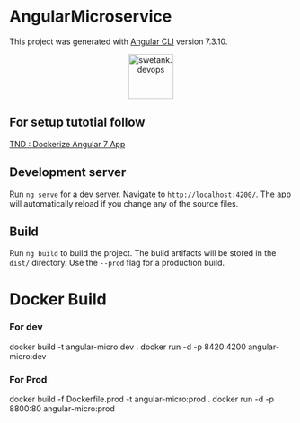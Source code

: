 # AngularMicroservice

This project was generated with [Angular CLI](https://github.com/angular/angular-cli) version 7.3.10.

<p align="center">
  <a href="https://thedevopsnetwork.com/dockerize-angular8-application/">
    <img alt="swetank.devops" src="https://thedevopsnetwork.com/wp-content/uploads/2020/06/dockerize-angular.png" width="80" />
  </a>
</p>

## For setup tutotial follow 
[TND : Dockerize Angular 7 App](https://thedevopsnetwork.com/dockerize-angular8-application/)

## Development server
Run `ng serve` for a dev server. Navigate to `http://localhost:4200/`. The app will automatically reload if you change any of the source files.

## Build
Run `ng build` to build the project. The build artifacts will be stored in the `dist/` directory. Use the `--prod` flag for a production build.

# Docker Build 

### For dev
docker build -t angular-micro:dev .
docker run -d -p 8420:4200 angular-micro:dev 

### For Prod
docker build -f Dockerfile.prod -t angular-micro:prod .
docker run -d -p 8800:80 angular-micro:prod 
